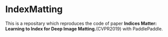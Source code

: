 # IndexMatting
This is a repositary which reproduces the code of paper __Indices Matter: Learning to Index for Deep Image Matting.__(CVPR2019) with PaddlePaddle.
